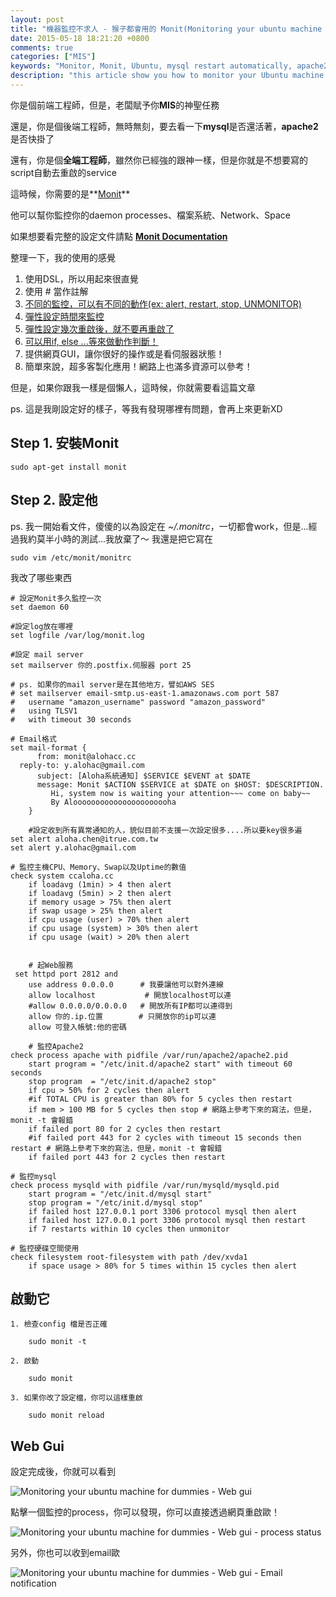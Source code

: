 ```yaml
---
layout: post
title: "機器監控不求人 - 猴子都會用的 Monit(Monitoring your ubuntu machine for dummies)"
date: 2015-05-18 18:21:20 +0800
comments: true
categories: ["MIS"] 
keywords: "Monitor, Monit, Ubuntu, mysql restart automatically, apache2 restart automatically"
description: "this article show you how to monitor your Ubuntu machine using Monit. 機器監控不求人 - 猴子都會用的 Monit"
---
```


你是個前端工程師，但是，老闆賦予你**MIS**的神聖任務

還是，你是個後端工程師，無時無刻，要去看一下**mysql**是否還活著，**apache2**是否快掛了

還有，你是個**全端工程師**，雖然你已經強的跟神一樣，但是你就是不想要寫的script自動去重啟的service


這時候，你需要的是**[Monit](https://mmonit.com/monit/)**

他可以幫你監控你的daemon processes、檔案系統、Network、Space

如果想要看完整的設定文件請點 **[Monit Documentation](https://mmonit.com/monit/documentation/monit.html)**

整理一下，我的使用的感覺

1. 使用DSL，所以用起來很直覺
2. 使用 # 當作註解
3. [不同的監控，可以有不同的動作(ex: alert, restart, stop, UNMONITOR)](https://mmonit.com/monit/documentation/monit.html#ACTION)
4. [彈性設定時間來監控](https://mmonit.com/monit/documentation/monit.html#SERVICE-POLL-TIME)
5. [彈性設定幾次重啟後，就不要再重啟了](https://mmonit.com/monit/documentation/monit.html#SERVICE-RESTART-LIMIT)
6. [可以用if, else ...等來做動作判斷！](https://mmonit.com/monit/documentation/monit.html#GENERAL-SYNTAX)
7. 提供網頁GUI，讓你很好的操作或是看伺服器狀態！
8. 簡單來說，超多客製化應用！網路上也滿多資源可以參考！


但是，如果你跟我一樣是個懶人，這時候，你就需要看這篇文章 

<!-- more -->

ps. 這是我剛設定好的樣子，等我有發現哪裡有問題，會再上來更新XD

## Step 1. 安裝Monit

	sudo apt-get install monit
	
## Step 2. 設定他

ps. 我一開始看文件，傻傻的以為設定在 *~/.monitrc*，一切都會work，但是...經過我約莫半小時的測試...我放棄了～ 我還是把它寫在

	sudo vim /etc/monit/monitrc
	
我改了哪些東西

	# 設定Monit多久監控一次
	set daemon 60
	
	#設定log放在哪裡
	set logfile /var/log/monit.log
	
	#設定 mail server 
	set mailserver 你的.postfix.伺服器 port 25
	
	# ps. 如果你的mail server是在其他地方，譬如AWS SES
	# set mailserver email-smtp.us-east-1.amazonaws.com port 587
   	#	username "amazon_username" password "amazon_password"
   	#	using TLSV1
   	#	with timeout 30 seconds
   	
   	# Email格式
	set mail-format {
      	  from: monit@alohacc.cc
  	  reply-to: y.alohac@gmail.com
          subject: [Aloha系統通知] $SERVICE $EVENT at $DATE
          message: Monit $ACTION $SERVICE at $DATE on $HOST: $DESCRIPTION.
             Hi, system now is waiting your attention~~~ come on baby~~
             By Aloooooooooooooooooooooha
        }
    
    	#設定收到所有異常通知的人，貌似目前不支援一次設定很多....所以要key很多遍
	set alert aloha.chen@itrue.com.tw
	set alert y.alohac@gmail.com
	
	# 監控主機CPU、Memory、Swap以及Uptime的數值
	check system ccaloha.cc
    	if loadavg (1min) > 4 then alert
    	if loadavg (5min) > 2 then alert
    	if memory usage > 75% then alert
    	if swap usage > 25% then alert
    	if cpu usage (user) > 70% then alert
    	if cpu usage (system) > 30% then alert
    	if cpu usage (wait) > 20% then alert
    
    
    	# 起Web服務
	 set httpd port 2812 and
   	 	use address 0.0.0.0      # 我要讓他可以對外連線
    	allow localhost			  # 開放localhost可以連
    	#allow 0.0.0.0/0.0.0.0   # 開放所有IP都可以連得到
    	allow 你的.ip.位置        # 只開放你的ip可以連  
    	allow 可登入帳號:他的密碼 
    
    	# 監控Apache2
	check process apache with pidfile /var/run/apache2/apache2.pid
   	 	start program = "/etc/init.d/apache2 start" with timeout 60 seconds
    	stop program  = "/etc/init.d/apache2 stop"
    	if cpu > 50% for 2 cycles then alert
    	#if TOTAL CPU is greater than 80% for 5 cycles then restart
    	if mem > 100 MB for 5 cycles then stop # 網路上參考下來的寫法，但是，monit -t 會報錯
    	if failed port 80 for 2 cycles then restart
    	#if failed port 443 for 2 cycles with timeout 15 seconds then restart # 網路上參考下來的寫法，但是，monit -t 會報錯
    	if failed port 443 for 2 cycles then restart

	# 監控mysql
	check process mysqld with pidfile /var/run/mysqld/mysqld.pid
    	start program = "/etc/init.d/mysql start"
    	stop program = "/etc/init.d/mysql stop"
    	if failed host 127.0.0.1 port 3306 protocol mysql then alert
    	if failed host 127.0.0.1 port 3306 protocol mysql then restart
    	if 7 restarts within 10 cycles then unmonitor

	# 監控硬碟空間使用
	check filesystem root-filesystem with path /dev/xvda1
   	    if space usage > 80% for 5 times within 15 cycles then alert
   	    
   	    
## 啟動它

	1. 檢查config 檔是否正確
		
		sudo monit -t 
		
	2. 啟動
	
		sudo monit 
		
	3. 如果你改了設定檔，你可以這樣重啟

		sudo monit reload
		

## Web Gui

設定完成後，你就可以看到

<img src="https://dl.dropboxusercontent.com/u/22307926/Blog%20Image/Monitoring%20your%20ubuntu%20machine%20for%20dummies%20-%20Web%20gui.png" alt="Monitoring your ubuntu machine for dummies - Web gui">


點擊一個監控的process，你可以發現，你可以直接透過網頁重啟歐！

<img src="https://dl.dropboxusercontent.com/u/22307926/Blog%20Image/Monitoring%20your%20ubuntu%20machine%20for%20dummies%20-%20Web%20gui%20-%20process%20status.png" alt="Monitoring your ubuntu machine for dummies - Web gui - process status"> 

另外，你也可以收到email歐

<img src="https://dl.dropboxusercontent.com/u/22307926/Blog%20Image/Monitoring%20your%20ubuntu%20machine%20for%20dummies%20-%20Web%20gui%20-%20Email%20notification.png" alt="Monitoring your ubuntu machine for dummies - Web gui - Email notification">	
